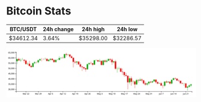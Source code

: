 # Bitcoin Stats

BTC/USDT|24h change|24h high|24h low|
|---|---|---|---|
|$34612.34|3.64%|$35298.00|$32286.57|

<img src="./chart.svg">
